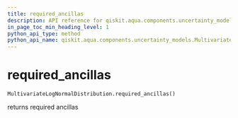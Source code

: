 ```yaml
---
title: required_ancillas
description: API reference for qiskit.aqua.components.uncertainty_models.MultivariateLogNormalDistribution.required_ancillas
in_page_toc_min_heading_level: 1
python_api_type: method
python_api_name: qiskit.aqua.components.uncertainty_models.MultivariateLogNormalDistribution.required_ancillas
---
```


# required\_ancillas

<span id="qiskit.aqua.components.uncertainty_models.MultivariateLogNormalDistribution.required_ancillas" />

`MultivariateLogNormalDistribution.required_ancillas()`

returns required ancillas

